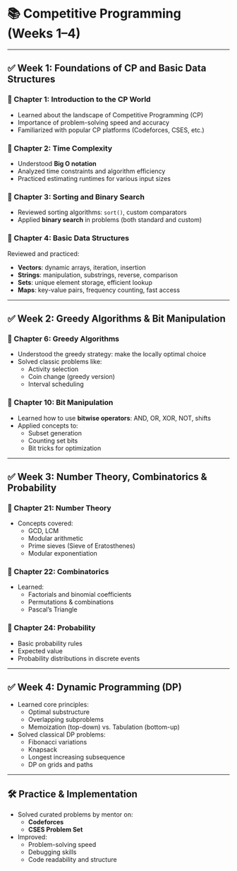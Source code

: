 # 📚 Competitive Programming (Weeks 1–4)

---

## ✅ Week 1: Foundations of CP and Basic Data Structures

### 🔹 Chapter 1: Introduction to the CP World
- Learned about the landscape of Competitive Programming (CP)
- Importance of problem-solving speed and accuracy
- Familiarized with popular CP platforms (Codeforces, CSES, etc.)

### 🔹 Chapter 2: Time Complexity
- Understood **Big O notation**
- Analyzed time constraints and algorithm efficiency
- Practiced estimating runtimes for various input sizes

### 🔹 Chapter 3: Sorting and Binary Search
- Reviewed sorting algorithms: `sort()`, custom comparators
- Applied **binary search** in problems (both standard and custom)

### 🔹 Chapter 4: Basic Data Structures
Reviewed and practiced:
- **Vectors**: dynamic arrays, iteration, insertion
- **Strings**: manipulation, substrings, reverse, comparison
- **Sets**: unique element storage, efficient lookup
- **Maps**: key-value pairs, frequency counting, fast access

---

## ✅ Week 2: Greedy Algorithms & Bit Manipulation

### 🔹 Chapter 6: Greedy Algorithms
- Understood the greedy strategy: make the locally optimal choice
- Solved classic problems like:
  - Activity selection
  - Coin change (greedy version)
  - Interval scheduling

### 🔹 Chapter 10: Bit Manipulation
- Learned how to use **bitwise operators**: AND, OR, XOR, NOT, shifts
- Applied concepts to:
  - Subset generation
  - Counting set bits
  - Bit tricks for optimization

---

## ✅ Week 3: Number Theory, Combinatorics & Probability

### 🔹 Chapter 21: Number Theory
- Concepts covered:
  - GCD, LCM
  - Modular arithmetic
  - Prime sieves (Sieve of Eratosthenes)
  - Modular exponentiation

### 🔹 Chapter 22: Combinatorics
- Learned:
  - Factorials and binomial coefficients
  - Permutations & combinations
  - Pascal’s Triangle

### 🔹 Chapter 24: Probability
- Basic probability rules
- Expected value
- Probability distributions in discrete events

---

## ✅ Week 4: Dynamic Programming (DP)

- Learned core principles:
  - Optimal substructure
  - Overlapping subproblems
  - Memoization (top-down) vs. Tabulation (bottom-up)
- Solved classical DP problems:
  - Fibonacci variations
  - Knapsack
  - Longest increasing subsequence
  - DP on grids and paths

---

## 🛠️ Practice & Implementation

- Solved curated problems by mentor on:
  - **Codeforces**
  - **CSES Problem Set**
- Improved:
  - Problem-solving speed
  - Debugging skills
  - Code readability and structure
